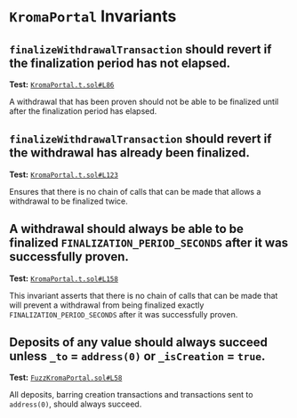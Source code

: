 # `KromaPortal` Invariants

## `finalizeWithdrawalTransaction` should revert if the finalization period has not elapsed.
**Test:** [`KromaPortal.t.sol#L86`](../contracts/test/invariants/KromaPortal.t.sol#L86)

A withdrawal that has been proven should not be able to be finalized until after the finalization period has elapsed.


## `finalizeWithdrawalTransaction` should revert if the withdrawal has already been finalized.
**Test:** [`KromaPortal.t.sol#L123`](../contracts/test/invariants/KromaPortal.t.sol#L123)

Ensures that there is no chain of calls that can be made that allows a withdrawal to be finalized twice.


## A withdrawal should **always** be able to be finalized `FINALIZATION_PERIOD_SECONDS` after it was successfully proven.
**Test:** [`KromaPortal.t.sol#L158`](../contracts/test/invariants/KromaPortal.t.sol#L158)

This invariant asserts that there is no chain of calls that can be made that will prevent a withdrawal from being finalized exactly `FINALIZATION_PERIOD_SECONDS` after it was successfully proven.


## Deposits of any value should always succeed unless `_to` = `address(0)` or `_isCreation` = `true`.
**Test:** [`FuzzKromaPortal.sol#L58`](../contracts/echidna/FuzzKromaPortal.sol#L58)

All deposits, barring creation transactions and transactions sent to `address(0)`, should always succeed.
